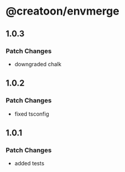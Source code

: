 # @creatoon/envmerge

## 1.0.3

### Patch Changes

- downgraded chalk

## 1.0.2

### Patch Changes

- fixed tsconfig

## 1.0.1

### Patch Changes

- added tests
